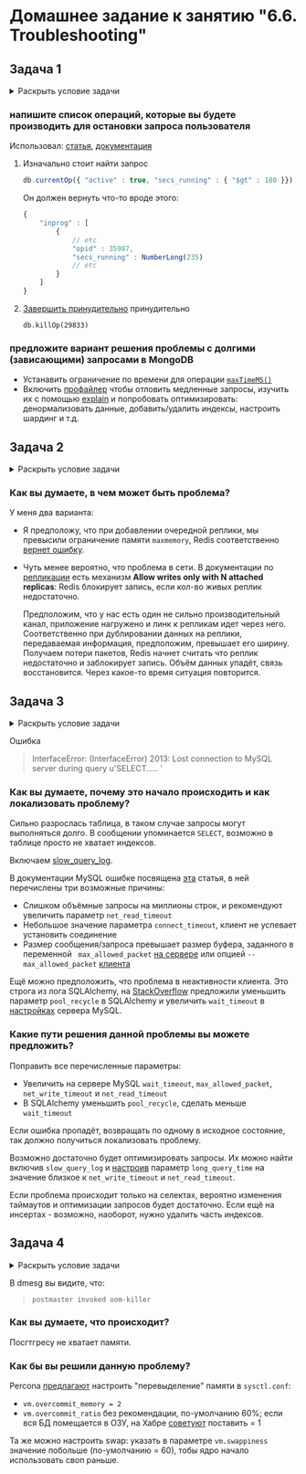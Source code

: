 # Домашнее задание к занятию "6.6. Troubleshooting"

## Задача 1

<details>
<summary>Раскрыть условие задачи</summary>

> Перед выполнением задания ознакомьтесь с документацией по [администрированию MongoDB](https://docs.mongodb.com/manual/administration/).
>
> Пользователь (разработчик) написал в канал поддержки, что у него уже 3 минуты происходит CRUD операция в MongoDB и её нужно прервать.
>
> Вы как инженер поддержки решили произвести данную операцию:
> - напишите список операций, которые вы будете производить для остановки запроса пользователя
> - предложите вариант решения проблемы с долгими (зависающими) запросами в MongoDB

</details>

### напишите список операций, которые вы будете производить для остановки запроса пользователя
Использовал: [статья](https://blog.mlab.com/2014/02/mongodb-currentop-killop/), [документация](https://www.mongodb.com/docs/v4.2/reference/method/db.currentOp/)

1. Изначально стоит найти запрос
   ```js
   db.currentOp({ "active" : true, "secs_running" : { "$gt" : 180 }})
   ```
   Он должен вернуть что-то вроде этого:
   ```js
   {
       "inprog" : [
           {
               // etc
               "opid" : 35987,
               "secs_running" : NumberLong(235)
               // etc
           }
       ]
   }
   ```
1. [Завершить принудительно](https://docs.mongodb.com/manual/tutorial/terminate-running-operations/#killop) принудительно
   ```
   db.killOp(29833)
   ```

### предложите вариант решения проблемы с долгими (зависающими) запросами в MongoDB

- Устанавить ограничение по времени для операции [`maxTimeMS()`](https://docs.mongodb.com/manual/tutorial/terminate-running-operations/#maxtimems)
- Включить [профайлер](https://docs.mongodb.com/manual/tutorial/manage-the-database-profiler/) чтобы отловить медленные запросы, изучить их с помощью [explain](https://docs.mongodb.com/manual/reference/explain-results/#executionstats) и попробовать оптимизировать: денормализовать данные, добавить/удалить индексы, настроить шардинг и т.д.

## Задача 2

<details>
<summary>Раскрыть условие задачи</summary>

> Перед выполнением задания познакомьтесь с документацией по [Redis latency troobleshooting](https://redis.io/topics/latency).
>
> Вы запустили инстанс Redis для использования совместно с сервисом, который использует механизм TTL.
> Причем отношение количества записанных key-value значений к количеству истёкших значений есть величина постоянная и увеличивается пропорционально количеству реплик сервиса.
>
> При масштабировании сервиса до N реплик вы увидели, что:
> - сначала рост отношения записанных значений к истекшим
> - Redis блокирует операции записи
>
> Как вы думаете, в чем может быть проблема?

</details>

### Как вы думаете, в чем может быть проблема?

У меня два варианта:

* Я предположу, что при добавлении очередной реплики, мы превысили ограничение памяти `maxmemory`, Redis соответственно [вернет ошибку](https://redis.io/topics/faq).

* Чуть менее вероятно, что проблема в сети. В документации по [репликации](https://redis.io/topics/replication) есть механизм **Allow writes only with N attached replicas**: Redis блокирует запись, если кол-во живых реплик недостаточно.

  Предположим, что у нас есть один не сильно производительный канал, приложение нагружено и линк к репликам идет через него. Соответственно при дублировании данных на реплики, передаваемая информация, предположим, превышает его ширину. Получаем потери пакетов, Redis начнет считать что реплик недостаточно и заблокирует запись.
  Объём данных упадёт, связь восстановится. Через какое-то время ситуация повторится.

## Задача 3

<details>
<summary>Раскрыть условие задачи</summary>

> Перед выполнением задания познакомьтесь с документацией по [Common Mysql errors](https://dev.mysql.com/doc/refman/8.0/en/common-errors.html).
>
> Вы подняли базу данных MySQL для использования в гис-системе. При росте количества записей, в таблицах базы, пользователи начали жаловаться на ошибки вида:
> ```python
> InterfaceError: (InterfaceError) 2013: Lost connection to MySQL server during query u'SELECT..... '
> ```
>
> Как вы думаете, почему это начало происходить и как локализовать проблему?
>
> Какие пути решения данной проблемы вы можете предложить?

</details>

Ошибка

> InterfaceError: (InterfaceError) 2013: Lost connection to MySQL server during query u'SELECT..... '

### Как вы думаете, почему это начало происходить и как локализовать проблему?

Сильно разрослась таблица, в таком случае запросы могут выполняться долго. В сообщении упоминается `SELECT`, возможно в таблице просто не хватает индексов.

Включаем [slow_query_log](https://dev.mysql.com/_doc_/refman/8.0/en/server-system-variables.html#sysvar_slow_query_log).

В документации MySQL ошибке посвящена [эта](https://dev.mysql.com/doc/refman/8.0/en/error-lost-connection.html) статья, в ней перечислены три возможные причины:
* Слишком объёмные запросы на миллионы строк, и рекомендуют увеличить параметр `net_read_timeout`
* Небольшое значение параметра `connect_timeout`, клиент не успевает установить соединение
* Размер сообщения/запроса превышает размер буфера, заданного в переменной ` max_allowed_packet` [на сервере](https://dev.mysql.com/doc/refman/8.0/en/server-system-variables.html#sysvar_max_allowed_packet) или опцией `--max_allowed_packet` [клиента](https://dev.mysql.com/doc/refman/8.0/en/packet-too-large.html)

Ещё можно предположить, что проблема в неактивности клиента. Это строга из лога SQLAlchemy, на [StackOverflow](https://stackoverflow.com/questions/29755228/sqlalchemy-mysql-lost-connection-to-mysql-server-during-query) предложили уменьшить параметр `pool_recycle` в SQLAlchemy и увеличить `wait_timeout` в [настройках](https://dev.mysql.com/doc/refman/5.6/en/server-system-variables.html#sysvar_wait_timeout) сервера MySQL.

### Какие пути решения данной проблемы вы можете предложить?

Поправить все перечисленные параметры:
* Увеличить на сервере MySQL `wait_timeout`, `max_allowed_packet`, `net_write_timeout` и `net_read_timeout`
* В SQLAlchemy уменьшить `pool_recycle`, сделать меньше `wait_timeout`

Если ошибка пропадёт, возвращать по одному в исходное состояние, так должно получиться локализовать проблему.

Возможно достаточно будет оптимизировать запросы. Их можно найти включив `slow_query_log` и [настроив](https://dev.mysql.com/doc/refman/8.0/en/server-system-variables.html#sysvar_long_query_time) параметр `long_query_time` на значение близкое к `net_write_timeout` и `net_read_timeout`.

Если проблема происходит только на селектах, вероятно изменения таймаутов и оптимизации запросов будет достаточно. Если ещё на инсертах - возможно, наоборот, нужно удалить часть индексов.

## Задача 4

<details>
<summary>Раскрыть условие задачи</summary>

> Перед выполнением задания ознакомтесь со статьей [Common PostgreSQL errors](https://www.percona.com/blog/2020/06/05/10-common-postgresql-errors/) из блога Percona.
>
> Вы решили перевести гис-систему из задачи 3 на PostgreSQL, так как прочитали в документации, что эта СУБД работает с большим объемом данных лучше, чем MySQL.
>
> После запуска пользователи начали жаловаться, что СУБД время от времени становится недоступной. В dmesg вы видите, что:
>
> `postmaster invoked oom-killer`
>
> Как вы думаете, что происходит?
>
> Как бы вы решили данную проблему?

</details>

В dmesg вы видите, что:
>
> `postmaster invoked oom-killer`

### Как вы думаете, что происходит?

Посгтгресу не хватает памяти.

### Как бы вы решили данную проблему?

Percona [предлагают](https://www.percona.com/blog/2019/08/02/out-of-memory-killer-or-savior/) настроить "перевыделение" памяти в `sysctl.conf`:
* `vm.overcommit_memory = 2`
* `vm.overcommit_ratio` без рекомендации, по-умолчанию 60%; если вся БД помещается в ОЗУ, на Хабре [советуют](https://habr.com/ru/company/southbridge/blog/464245/) поставить = 1

Та же можно настроить swap: указать в параметре `vm.swappiness` значение побольше (по-умолчанию = 60), тобы ядро начало использовать своп раньше.